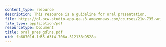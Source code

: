 ```yaml
---
content_type: resource
description: This resource is a guideline for oral presentation.
file: https://ol-ocw-studio-app-qa.s3.amazonaws.com/courses/21w-735-writing-and-reading-the-essay-fall-2005/fb60701d1d35d3f4706a512138d9528a_oral_pres_gdlns.pdf
file_type: application/pdf
resourcetype: Document
title: oral_pres_gdlns.pdf
uid: fb60701d-1d35-d3f4-706a-512138d9528a
---
```

